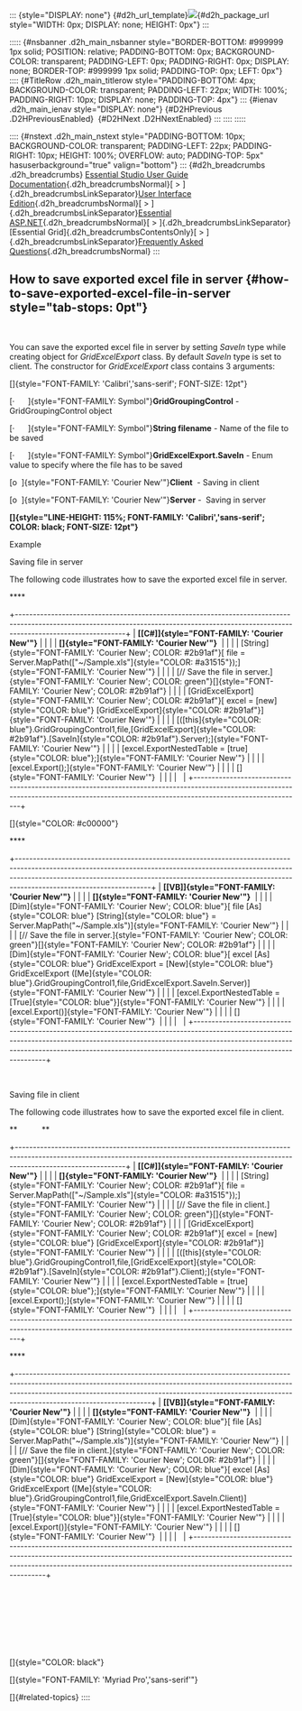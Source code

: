 ::: {style="DISPLAY: none"}
[](ms-xhelp:///?Id=d2h_url_template){#d2h_url_template}![](!package_url!){#d2h_package_url style="WIDTH: 0px; DISPLAY: none; HEIGHT: 0px"}
:::

::::: {#nsbanner .d2h_main_nsbanner style="BORDER-BOTTOM: #999999 1px solid; POSITION: relative; PADDING-BOTTOM: 0px; BACKGROUND-COLOR: transparent; PADDING-LEFT: 0px; PADDING-RIGHT: 0px; DISPLAY: none; BORDER-TOP: #999999 1px solid; PADDING-TOP: 0px; LEFT: 0px"}
:::: {#TitleRow .d2h_main_titlerow style="PADDING-BOTTOM: 4px; BACKGROUND-COLOR: transparent; PADDING-LEFT: 22px; WIDTH: 100%; PADDING-RIGHT: 10px; DISPLAY: none; PADDING-TOP: 4px"}
::: {#ienav .d2h_main_ienav style="DISPLAY: none"}
[](ms-xhelp:///?Id=78a323ce-db3b-4966-be06-75b25e15138c){#D2HPrevious .D2HPreviousEnabled}  [](ms-xhelp:///?Id=21a1cf5e-e36e-4914-9aff-74ab204872dd){#D2HNext .D2HNextEnabled}
:::
::::
:::::

:::: {#nstext .d2h_main_nstext style="PADDING-BOTTOM: 10px; BACKGROUND-COLOR: transparent; PADDING-LEFT: 22px; PADDING-RIGHT: 10px; HEIGHT: 100%; OVERFLOW: auto; PADDING-TOP: 5px" hasuserbackground="true" valign="bottom"}
::: {#d2h_breadcrumbs .d2h_breadcrumbs}
[Essential Studio User Guide Documentation](ms-xhelp:///?Id=12457748-09e3-4d74-a240-8e049cedf030){.d2h_breadcrumbsNormal}[ \> ]{.d2h_breadcrumbsLinkSeparator}[User Interface Edition](ms-xhelp:///?Id=c29296b7-531c-413b-a0ec-488ca1f7f669){.d2h_breadcrumbsNormal}[ \> ]{.d2h_breadcrumbsLinkSeparator}[Essential ASP.NET](ms-xhelp:///?Id=25c35330-c127-4dad-9a92-ed79dc7261a6){.d2h_breadcrumbsNormal}[ \> ]{.d2h_breadcrumbsLinkSeparator}[Essential Grid]{.d2h_breadcrumbsContentsOnly}[ \> ]{.d2h_breadcrumbsLinkSeparator}[Frequently Asked Questions](ms-xhelp:///?Id=441600f8-d90f-4620-8409-37c4381209d8){.d2h_breadcrumbsNormal}
:::

## How to save exported excel file in server {#how-to-save-exported-excel-file-in-server style="tab-stops: 0pt"}

 

You can save the exported excel file in server by setting *SaveIn* type while creating object for *GridExcelExport* class. By default *SaveIn* type is set to client. The constructor for *GridExcelExport* class contains 3 arguments:

[]{style="FONT-FAMILY: 'Calibri','sans-serif'; FONT-SIZE: 12pt"} 

[·      ]{style="FONT-FAMILY: Symbol"}**GridGroupingControl** - GridGroupingControl object

[·      ]{style="FONT-FAMILY: Symbol"}**String filename** - Name of the file to be saved

[·      ]{style="FONT-FAMILY: Symbol"}**GridExcelExport.SaveIn** - Enum value to specify where the file has to be saved

[o  ]{style="FONT-FAMILY: 'Courier New'"}**Client**  - Saving in client

[o  ]{style="FONT-FAMILY: 'Courier New'"}**Server** -  Saving in server

**[]{style="LINE-HEIGHT: 115%; FONT-FAMILY: 'Calibri','sans-serif'; COLOR: black; FONT-SIZE: 12pt"}** 

Example

Saving file in server

The following code illustrates how to save the exported excel file in server.

**** 

+------------------------------------------------------------------------------------------------------------------------------------------------------------------------------------------+
| **[\[C#\]]{style="FONT-FAMILY: 'Courier New'"}**                                                                                                                                         |
|                                                                                                                                                                                          |
| **[]{style="FONT-FAMILY: 'Courier New'"}**                                                                                                                                               |
|                                                                                                                                                                                          |
| [String]{style="FONT-FAMILY: 'Courier New'; COLOR: #2b91af"}[ file = Server.MapPath([\"\~/Sample.xls\"]{style="COLOR: #a31515"});]{style="FONT-FAMILY: 'Courier New'"}                   |
|                                                                                                                                                                                          |
| [// Save the file in server.]{style="FONT-FAMILY: 'Courier New'; COLOR: green"}[]{style="FONT-FAMILY: 'Courier New'; COLOR: #2b91af"}                                                    |
|                                                                                                                                                                                          |
| [GridExcelExport]{style="FONT-FAMILY: 'Courier New'; COLOR: #2b91af"}[ excel = [new]{style="COLOR: blue"} [GridExcelExport]{style="COLOR: #2b91af"}]{style="FONT-FAMILY: 'Courier New'"} |
|                                                                                                                                                                                          |
| [([this]{style="COLOR: blue"}.GridGroupingControl1,file,[GridExcelExport]{style="COLOR: #2b91af"}.[SaveIn]{style="COLOR: #2b91af"}.Server);]{style="FONT-FAMILY: 'Courier New'"}         |
|                                                                                                                                                                                          |
| [excel.ExportNestedTable = [true]{style="COLOR: blue"};]{style="FONT-FAMILY: 'Courier New'"}                                                                                             |
|                                                                                                                                                                                          |
| [excel.Export();]{style="FONT-FAMILY: 'Courier New'"}                                                                                                                                    |
|                                                                                                                                                                                          |
| []{style="FONT-FAMILY: 'Courier New'"}                                                                                                                                                   |
|                                                                                                                                                                                          |
|                                                                                                                                                                                          |
+------------------------------------------------------------------------------------------------------------------------------------------------------------------------------------------+

[]{style="COLOR: #c00000"} 

**** 

+-------------------------------------------------------------------------------------------------------------------------------------------------------------------------------------------------------------------------------------------------------------------------------+
| **[\[VB\]]{style="FONT-FAMILY: 'Courier New'"}**                                                                                                                                                                                                                              |
|                                                                                                                                                                                                                                                                               |
| **[]{style="FONT-FAMILY: 'Courier New'"}**                                                                                                                                                                                                                                    |
|                                                                                                                                                                                                                                                                               |
| [Dim]{style="FONT-FAMILY: 'Courier New'; COLOR: blue"}[ file [As]{style="COLOR: blue"} [String]{style="COLOR: blue"} = Server.MapPath(\"\~/Sample.xls\")]{style="FONT-FAMILY: 'Courier New'"}                                                                                 |
|                                                                                                                                                                                                                                                                               |
| [// Save the file in server.]{style="FONT-FAMILY: 'Courier New'; COLOR: green"}[]{style="FONT-FAMILY: 'Courier New'; COLOR: #2b91af"}                                                                                                                                         |
|                                                                                                                                                                                                                                                                               |
| [Dim]{style="FONT-FAMILY: 'Courier New'; COLOR: blue"}[ excel [As]{style="COLOR: blue"} GridExcelExport = [New]{style="COLOR: blue"} GridExcelExport ([Me]{style="COLOR: blue"}.GridGroupingControl1,file,GridExcelExport.SaveIn.Server)]{style="FONT-FAMILY: 'Courier New'"} |
|                                                                                                                                                                                                                                                                               |
| [excel.ExportNestedTable = [True]{style="COLOR: blue"}]{style="FONT-FAMILY: 'Courier New'"}                                                                                                                                                                                   |
|                                                                                                                                                                                                                                                                               |
| [excel.Export()]{style="FONT-FAMILY: 'Courier New'"}                                                                                                                                                                                                                          |
|                                                                                                                                                                                                                                                                               |
| []{style="FONT-FAMILY: 'Courier New'"}                                                                                                                                                                                                                                        |
|                                                                                                                                                                                                                                                                               |
|                                                                                                                                                                                                                                                                               |
+-------------------------------------------------------------------------------------------------------------------------------------------------------------------------------------------------------------------------------------------------------------------------------+

 

Saving file in client

The following code illustrates how to save the exported excel file in client.

**           **

+------------------------------------------------------------------------------------------------------------------------------------------------------------------------------------------+
| **[\[C#\]]{style="FONT-FAMILY: 'Courier New'"}**                                                                                                                                         |
|                                                                                                                                                                                          |
| **[]{style="FONT-FAMILY: 'Courier New'"}**                                                                                                                                               |
|                                                                                                                                                                                          |
| [String]{style="FONT-FAMILY: 'Courier New'; COLOR: #2b91af"}[ file = Server.MapPath([\"\~/Sample.xls\"]{style="COLOR: #a31515"});]{style="FONT-FAMILY: 'Courier New'"}                   |
|                                                                                                                                                                                          |
| [// Save the file in client.]{style="FONT-FAMILY: 'Courier New'; COLOR: green"}[]{style="FONT-FAMILY: 'Courier New'; COLOR: #2b91af"}                                                    |
|                                                                                                                                                                                          |
| [GridExcelExport]{style="FONT-FAMILY: 'Courier New'; COLOR: #2b91af"}[ excel = [new]{style="COLOR: blue"} [GridExcelExport]{style="COLOR: #2b91af"}]{style="FONT-FAMILY: 'Courier New'"} |
|                                                                                                                                                                                          |
| [([this]{style="COLOR: blue"}.GridGroupingControl1,file,[GridExcelExport]{style="COLOR: #2b91af"}.[SaveIn]{style="COLOR: #2b91af"}.Client);]{style="FONT-FAMILY: 'Courier New'"}         |
|                                                                                                                                                                                          |
| [excel.ExportNestedTable = [true]{style="COLOR: blue"};]{style="FONT-FAMILY: 'Courier New'"}                                                                                             |
|                                                                                                                                                                                          |
| [excel.Export();]{style="FONT-FAMILY: 'Courier New'"}                                                                                                                                    |
|                                                                                                                                                                                          |
| []{style="FONT-FAMILY: 'Courier New'"}                                                                                                                                                   |
|                                                                                                                                                                                          |
|                                                                                                                                                                                          |
+------------------------------------------------------------------------------------------------------------------------------------------------------------------------------------------+

**** 

+-------------------------------------------------------------------------------------------------------------------------------------------------------------------------------------------------------------------------------------------------------------------------------+
| **[\[VB\]]{style="FONT-FAMILY: 'Courier New'"}**                                                                                                                                                                                                                              |
|                                                                                                                                                                                                                                                                               |
| **[]{style="FONT-FAMILY: 'Courier New'"}**                                                                                                                                                                                                                                    |
|                                                                                                                                                                                                                                                                               |
| [Dim]{style="FONT-FAMILY: 'Courier New'; COLOR: blue"}[ file [As]{style="COLOR: blue"} [String]{style="COLOR: blue"} = Server.MapPath(\"\~/Sample.xls\")]{style="FONT-FAMILY: 'Courier New'"}                                                                                 |
|                                                                                                                                                                                                                                                                               |
| [// Save the file in client.]{style="FONT-FAMILY: 'Courier New'; COLOR: green"}[]{style="FONT-FAMILY: 'Courier New'; COLOR: #2b91af"}                                                                                                                                         |
|                                                                                                                                                                                                                                                                               |
| [Dim]{style="FONT-FAMILY: 'Courier New'; COLOR: blue"}[ excel [As]{style="COLOR: blue"} GridExcelExport = [New]{style="COLOR: blue"} GridExcelExport ([Me]{style="COLOR: blue"}.GridGroupingControl1,file,GridExcelExport.SaveIn.Client)]{style="FONT-FAMILY: 'Courier New'"} |
|                                                                                                                                                                                                                                                                               |
| [excel.ExportNestedTable = [True]{style="COLOR: blue"}]{style="FONT-FAMILY: 'Courier New'"}                                                                                                                                                                                   |
|                                                                                                                                                                                                                                                                               |
| [excel.Export()]{style="FONT-FAMILY: 'Courier New'"}                                                                                                                                                                                                                          |
|                                                                                                                                                                                                                                                                               |
| []{style="FONT-FAMILY: 'Courier New'"}                                                                                                                                                                                                                                        |
|                                                                                                                                                                                                                                                                               |
|                                                                                                                                                                                                                                                                               |
+-------------------------------------------------------------------------------------------------------------------------------------------------------------------------------------------------------------------------------------------------------------------------------+

 

 

 

 

[]{style="COLOR: black"} 

[]{style="FONT-FAMILY: 'Myriad Pro','sans-serif'"} 

[]{#related-topics}
::::
